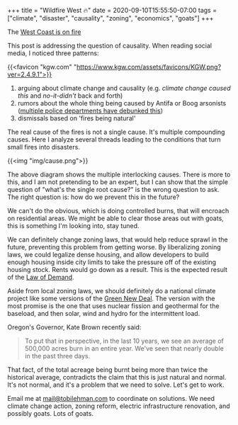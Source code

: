 +++
title = "Wildfire West 🔥"
date = 2020-09-10T15:55:50-07:00
tags = ["climate", "disaster", "causality", "zoning", "economics", "goats"]
+++

The [West Coast is on fire](https://www.nytimes.com/2020/09/10/us/wildfires-live-updates.html)

This post is addressing the question of causality. When reading social media, I noticed three patterns:

{{<favicon "kgw.com" "https://www.kgw.com/assets/favicons/KGW.png?ver=2.4.9.1">}}

1. arguing about climate change and causality (e.g. _climate change caused this_ and _no-it-didn't_ back and forth)
1. rumors about the whole thing being caused by Antifa or Boog arsonists ([multiple police departments have debunked this](https://www.kgw.com/article/news/verify/did-antifa-set-fires-in-oregon-wildfires-medford-douglas-county-verify/283-9d0f6f88-6b49-4e8e-bb31-982b904c5545))
1. dismissals based on 'fires being natural'


The real cause of the fires is not a single cause. It's multiple compounding causes. Here I analyze several threads leading to the conditions that turn small fires into disasters.

{{<img "img/cause.png">}}

The above diagram shows the multiple interlocking causes. There is more to this, and I am not pretending to be an expert, but I can show that the simple question of "what's the single root cause?" is the wrong question to ask. The right question is: how do we prevent this in the future?

We can't do the obvious, which is doing controlled burns, that will encroach on residential areas. We might be able to clear those areas out with goats, this is something I'm looking into, stay tuned.

We can definitely change zoning laws, that would help reduce sprawl in the future, preventing this problem from getting worse. By liberalizing zoning laws, we could legalize dense housing, and allow developers to build enough housing inside city limits to take the pressure off of the existing housing stock. Rents would go down as a result. This is the expected result of the [Law of Demand](https://en.wikipedia.org/wiki/Law_of_demand).

Aside from local zoning laws, we should definitely do a national climate project like some versions of the [Green New Deal](https://en.wikipedia.org/wiki/Green_New_Deal). The version with the most promise is the one that uses nuclear fission and geothermal for the baseload, and then solar, wind and hydro for the intermittent load.

Oregon's Governor, Kate Brown recently said: 

> To put that in perspective, in the last 10 years, we see an average of 500,000 acres burn in an entire year. We've seen that nearly double in the past three days.

That fact, of the total acreage being burnt being more than twice the historical average, contradicts the claim that this is just natural and normal. It's not normal, and it's a problem that we need to solve. Let's get to work.

<div class="alert alert-info">Email me at <a href="mailto:mail@tobilehman.com">mail@tobilehman.com</a> to coordinate on solutions. We need climate change action, zoning reform, electric infrastructure renovation, and possibly goats. Lots of goats. </div>